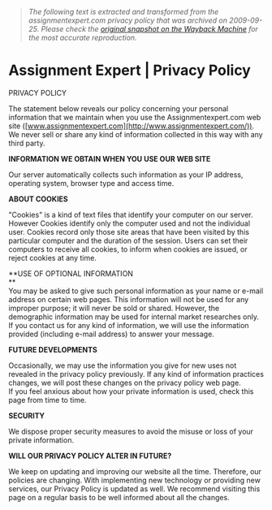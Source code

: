 > *The following text is extracted and transformed from the assignmentexpert.com privacy policy that was archived on 2009-09-25. Please check the [original snapshot on the Wayback Machine](https://web.archive.org/web/20090925162233id_/http%3A//www.assignmentexpert.com/privacy-policy.html) for the most accurate reproduction.*

# Assignment Expert | Privacy Policy

[](https://web.archive.org/index.html)

[ ](https://web.archive.org/assignments/index.php)

PRIVACY POLICY 

The statement below reveals our policy concerning your personal information that we maintain when you use the Assignmentexpert.com web site ([www.assignmentexpert.com](http://www.assignmentexpert.com/)). We never sell or share any kind of information collected in this way with any third party.

**INFORMATION WE OBTAIN WHEN YOU USE OUR WEB SITE**

Our server automatically collects such information as your IP address, operating system, browser type and access time.

**ABOUT COOKIES**

"Cookies" is a kind of text files that identify your computer on our server. However Cookies identify only the computer used and not the individual user. Cookies record only those site areas that have been visited by this particular computer and the duration of the session. Users can set their computers to receive all cookies, to inform when cookies are issued, or reject cookies at any time.

**USE OF OPTIONAL INFORMATION  
**  
You may be asked to give such personal information as your name or e-mail address on certain web pages. This information will not be used for any improper purpose; it will never be sold or shared. However, the demographic information may be used for internal market researches only.  
If you contact us for any kind of information, we will use the information provided (including e-mail address) to answer your message. 

**FUTURE DEVELOPMENTS**

Occasionally, we may use the information you give for new uses not revealed in the privacy policy previously. If any kind of information practices changes, we will post these changes on the privacy policy web page.   
If you feel anxious about how your private information is used, check this page from time to time. 

**SECURITY**

We dispose proper security measures to avoid the misuse or loss of your private information. 

**WILL OUR PRIVACY POLICY ALTER IN FUTURE?**

We keep on updating and improving our website all the time. Therefore, our policies are changing. With implementing new technology or providing new services, our Privacy Policy is updated as well. We recommend visiting this page on a regular basis to be well informed about all the changes.
